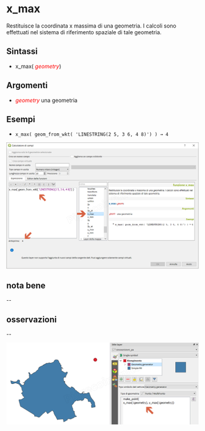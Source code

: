 # x_max

Restituisce la coordinata x massima di una geometria. I calcoli sono effettuati nel sistema di riferimento spaziale di tale geometria.

## Sintassi

- x_max( _<span style="color:red;">geometry</span>_)

## Argomenti

*  _<span style="color:red;">geometry</span>_ una geometria

## Esempi

* `x_max( geom_from_wkt( 'LINESTRING(2 5, 3 6, 4 8)') ) → 4`

![](../../img/geometria/x_max/x_max1.png)

## nota bene

--

## osservazioni

--

![](../../img/geometria/x_max/x_max2.png)